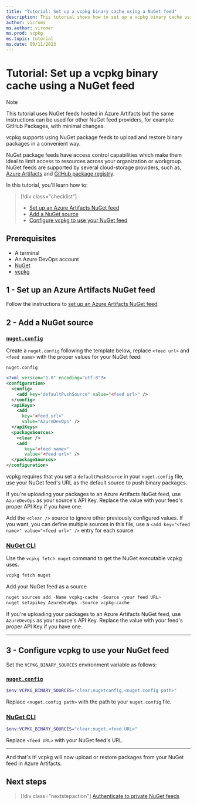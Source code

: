 ```yaml
---
title: "Tutorial: Set up a vcpkg binary cache using a NuGet feed"
description: This tutorial shows how to set up a vcpkg binary cache using a NuGet feed as the backend
author: vicroms
ms.author: viromer
ms.prod: vcpkg
ms.topic: tutorial
ms.date: 09/11/2023
---
```


# Tutorial: Set up a vcpkg binary cache using a NuGet feed

> [!NOTE]
> This tutorial uses NuGet feeds hosted in Azure Artifacts but the same instructions can be used for
> other NuGet feed providers, for example: GitHub Packages, with minimal changes.

vcpkg supports using NuGet package feeds to upload and restore binary packages in a convenient way.

NuGet package feeds have access control capabilities which make them ideal to limit access to resources across your
organization or workgroup. NuGet feeds are supported by several cloud-storage providers, such as,
[Azure Artifacts](<https://www.visualstudio.com/docs/package/nuget/publish>)
and [GitHub package
registry](<https://docs.github.com/en/packages/working-with-a-github-packages-registry/working-with-the-nuget-registry>).

In this tutorial, you'll learn how to:

> [!div class="checklist"]
>
> * [Set up an Azure Artifacts NuGet feed](#1---set-up-an-azure-artifacts-nuget-feed)
> * [Add a NuGet source](#2---add-a-nuget-source)
> * [Configure vcpkg to use your NuGet feed](#3---configure-vcpkg-to-use-your-nuget-feed)

## Prerequisites

* A terminal
* An Azure DevOps account
* [NuGet](<https://dist.nuget.org/win-x86-commandline/latest/nuget.exe>)
* [vcpkg](../get_started/setup-vcpkg.md)

## 1 - Set up an Azure Artifacts NuGet feed

Follow the instructions to [set up an Azure Artifacts NuGet
feed](/azure/devops/artifacts/get-started-nuget?view=azure-devops&preserve-view=true).

## 2 - Add a NuGet source

### [`nuget.config`](#tab/nuget-config)

Create a `nuget.config` following the template below, replace `<feed url>` and `<feed name>` with
the proper values for your NuGet feed:

`nuget.config`

```xml
<?xml version="1.0" encoding="utf-8"?>
<configuration>
  <config>
    <add key="defaultPushSource" value="<feed url>" />
  </config>
  <apiKeys>
    <add
      key="<feed url>"
      value="AzureDevOps" />
  </apiKeys>
  <packageSources>
    <clear />
    <add 
       key="<feed name>"
       value="<feed url>" />
  </packageSources>
</configuration>
```

vcpkg requires that you set a `defaultPushSource` in your `nuget.config` file, use your NuGet feed's
URL as the default source to push binary packages. 

If you're uploading your packages to an Azure Artifacts NuGet feed, use `AzureDevOps` as your
source's API Key. Replace the value with your feed's proper API Key if you have one.

Add the `<clear />` source to ignore other previously configured values. If you want, you can define multiple
sources in this file, use a `<add key="<feed name>" value="<feed url>" />` entry for each source.

### [NuGet CLI](#tab/nuget-cli)

Use the `vcpkg fetch nuget` command to get the NuGet executable vcpkg uses.

```PowerShell
vcpkg fetch nuget
```

Add your NuGet feed as a source

```PowerShell
nuget sources add -Name vcpkg-cache -Source <your feed URL>
nuget setapikey AzureDevOps -Source vcpkg-cache
```

If you're uploading your packages to an Azure Artifacts NuGet feed, use `AzureDevOps` as your
source's API Key. Replace the value with your feed's proper API Key if you have one.

---

## 3 - Configure vcpkg to use your NuGet feed

Set the `VCPKG_BINARY_SOURCES` environment variable as follows:

### [`nuget.config`](#tab/configure-nuget-config)

```PowerShell
$env:VCPKG_BINARY_SOURCES="clear;nugetconfig,<nuget.config path>"
```

Replace `<nuget.config path>` with the path to your `nuget.config` file.

### [NuGet CLI](#tab/configure-nuget-cli)

```PowerShell
$env:VCPKG_BINARY_SOURCES="clear;nuget,<feed URL>"
```

Replace `<feed URL>` with your NuGet feed's URL.

---

And that's it! vcpkg will now upload or restore packages from your NuGet feed in Azure
Artifacts.

## Next steps

> [!div class="nextstepaction"]
> [Authenticate to private NuGet feeds](../users/binarycaching.md#nuget-credentials)
